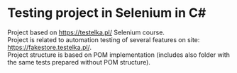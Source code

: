 # Testing project in Selenium in C#   
Project based on https://testelka.pl/ Selenium course.  
Project is related to automation testing of several features on site: https://fakestore.testelka.pl/.  
Project structure is based on POM implementation (includes also folder with the same tests prepared without POM structure).  
